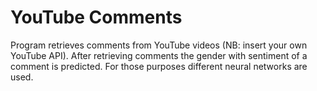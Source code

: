 # YouTube Comments
Program retrieves comments from YouTube videos (NB: insert your own YouTube API). After retrieving comments the gender with sentiment of a comment is predicted. For those purposes different neural networks are used. 
